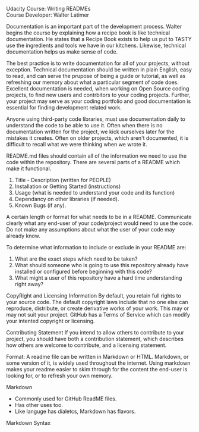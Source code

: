 Udacity Course:  Writing READMEs<br>
Course Developer: Walter Latimer <br>

Documentation is an important part of the development process.  Walter begins the course by explaining how a recipe book is like technical documentation.  He states that a Recipe Book exists to help us put to TASTY use the ingredients and tools we have in our kitchens.  Likewise, technical documentation helps us make sense of code. 

The best practice is to write documentation for all of your projects, without exception.  Technical documentation should be written in plain English, easy to read, and can serve the prupose of being a guide or tutorial, as well as refreshing our memory about what a particular segment of code does. Excellent documentation is needed, when working on Open Source coding projects, to find new users and contrbitors to your coding projects.  Further, your project may serve as your coding portfolio and good documentation is essential for finding development related work. 

Anyone using third-party code libraries, must use documentation daily to understand the code to be able to use it. Often when there is no documentation written for the project, we kick ourselves later for the mistakes it creates. Often on older projects, which aren't documented, it is difficult to recall what we were thinking when we wrote it. 

README.md files should contain all of the information we need to use the code within the repository.  There are several parts of a README which make it functional. 

1. Title - Description (written for PEOPLE) 
2. Installation or Getting Started (instructions) 
3. Usage (what is needed to understand your code and its function)
4.  Dependancy on other libraries (if needed).
5.  Known Bugs (if any). 

A certain length or format for what needs to be in a README. Communicate clearly what any end-user of your code/project would need to use the code.  Do not make any assumptions about what the user of your code may already know. 

To determine what information to include or exclude in your README are: 
1.  What are the exact steps which need to be taken?
2. What should someone who is going to use this repository already have installed or configured before beginning with this code? 
3.  What might a user of this repository have a hard time understanding right away? 

CopyRight and Licensing Information
By default, you retain full rights to your source code. The default copyright laws include that no one else can reproduce, distribute, or create derivative works of your work.  This may or may not suit your project. GitHub has a Terms of Service which can modify your intented copyright or licensing. 

Contributing Statement 
If you intend to allow others to contribute to your project, you should have both a contribution statement, which describes how others are welcome to contribute, and a licensing statement. 

Format:
A readme file can be written in Markdown or HTML. Markdown, or some version of it, is widely used throughout the internet.  Using markdown makes your readme easier to skim through for the content the end-user is looking for, or to refresh your own memory.   


Markdown
* Commonly used for GitHub ReadME files. 
* Has other uses too. 
* Like languge has dialetcs, Markdown has flavors. 

Markdown Syntax
